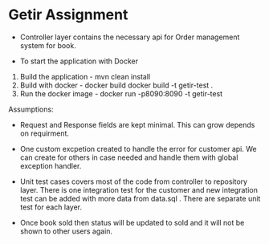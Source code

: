 # Getir Assignment
- Controller layer contains the necessary api for Order management system for book.

- To start the application with Docker
1. Build the application - mvn clean install
2. Build with docker - docker build docker build -t getir-test .
3. Run the docker image - docker run -p8090:8090 -t getir-test

Assumptions:
- Request and Response fields are kept minimal. This can grow depends on 
requirment.
  
   
- One custom excpetion created to handle the error for customer api. We can create for others in case needed and 
handle them with global exception handler.
  

- Unit test cases covers most of the code from controller to repository layer. There is one integration test for the customer and 
new integration test can be added with more data from data.sql . There are separate unit test for each layer.
  
- Once book sold then status will be updated to sold and it will not be shown to 
other users again.

   

   


